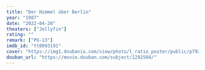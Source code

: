 ```yaml
---
title: "Der Himmel über Berlin"
year: "1987"
date: "2022-04-20"
theaters: ["Jellyfin"]
rating: ""
remark: ["PG-13"]
imdb_id: "tt0093191"
cover: "https://img1.doubanio.com/view/photo/l_ratio_poster/public/p792520149.jpg"
douban_url: "https://movie.douban.com/subject/1292504/"
---
```

